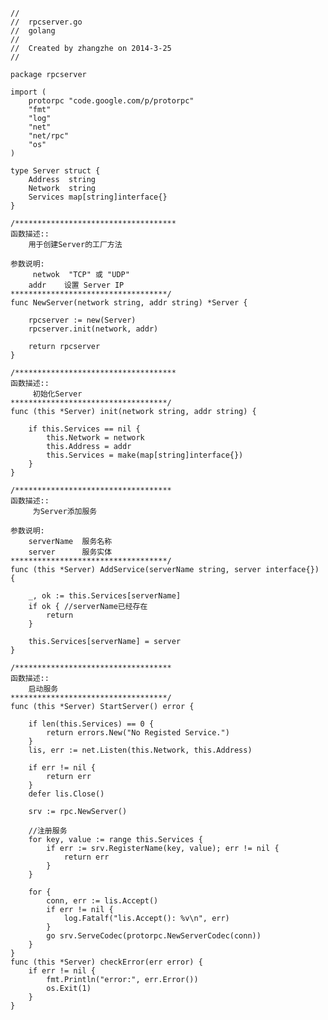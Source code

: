 	
    //
	//  rpcserver.go
	//  golang
	//  
	//  Created by zhangzhe on 2014-3-25
	//

	package rpcserver

	import (
		protorpc "code.google.com/p/protorpc"
		"fmt"
		"log"
		"net"
		"net/rpc"
		"os"
	)

	type Server struct {
		Address  string
		Network  string
		Services map[string]interface{}
	}

	/************************************
	函数描述::
  	 	用于创建Server的工厂方法

	参数说明:
    	 netwok  "TCP" 或 "UDP"
	 	addr    设置 Server IP
	***********************************/
	func NewServer(network string, addr string) *Server {

		rpcserver := new(Server)
		rpcserver.init(network, addr)

		return rpcserver
	}

	/************************************
	函数描述::
    	 初始化Server
	***********************************/
	func (this *Server) init(network string, addr string) {

		if this.Services == nil {
			this.Network = network
			this.Address = addr
			this.Services = make(map[string]interface{})
		}
	}

	/***********************************
	函数描述::
   		 为Server添加服务

	参数说明:
     	serverName  服务名称
	 	server      服务实体
	***********************************/
	func (this *Server) AddService(serverName string, server interface{}) {

		_, ok := this.Services[serverName]
		if ok { //serverName已经存在
			return
		}

		this.Services[serverName] = server
	}

	/***********************************
	函数描述::
     	启动服务
	***********************************/
	func (this *Server) StartServer() error {
		
		if len(this.Services) == 0 {
			return errors.New("No Registed Service.")
		}
		lis, err := net.Listen(this.Network, this.Address)

		if err != nil {
			return err
		}
		defer lis.Close()

		srv := rpc.NewServer()

		//注册服务
		for key, value := range this.Services {
			if err := srv.RegisterName(key, value); err != nil {
				return err
			}
		}

		for {
			conn, err := lis.Accept()
			if err != nil {
				log.Fatalf("lis.Accept(): %v\n", err)
			}
			go srv.ServeCodec(protorpc.NewServerCodec(conn))
		}
	}
	func (this *Server) checkError(err error) {
		if err != nil {
			fmt.Println("error:", err.Error())
			os.Exit(1)
		}
	}
